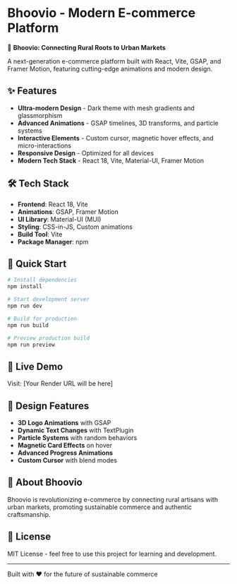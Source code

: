 # Bhoovio - Modern E-commerce Platform

🚀 **Bhoovio: Connecting Rural Roots to Urban Markets**

A next-generation e-commerce platform built with React, Vite, GSAP, and Framer Motion, featuring cutting-edge animations and modern design.

## ✨ Features

- **Ultra-modern Design** - Dark theme with mesh gradients and glassmorphism
- **Advanced Animations** - GSAP timelines, 3D transforms, and particle systems
- **Interactive Elements** - Custom cursor, magnetic hover effects, and micro-interactions
- **Responsive Design** - Optimized for all devices
- **Modern Tech Stack** - React 18, Vite, Material-UI, Framer Motion

## 🛠️ Tech Stack

- **Frontend**: React 18, Vite
- **Animations**: GSAP, Framer Motion
- **UI Library**: Material-UI (MUI)
- **Styling**: CSS-in-JS, Custom animations
- **Build Tool**: Vite
- **Package Manager**: npm

## 🚀 Quick Start

```bash
# Install dependencies
npm install

# Start development server
npm run dev

# Build for production
npm run build

# Preview production build
npm run preview
```

## 📱 Live Demo

Visit: [Your Render URL will be here]

## 🎨 Design Features

- **3D Logo Animations** with GSAP
- **Dynamic Text Changes** with TextPlugin
- **Particle Systems** with random behaviors
- **Magnetic Card Effects** on hover
- **Advanced Progress Animations**
- **Custom Cursor** with blend modes

## 🌱 About Bhoovio

Bhoovio is revolutionizing e-commerce by connecting rural artisans with urban markets, promoting sustainable commerce and authentic craftsmanship.

## 📄 License

MIT License - feel free to use this project for learning and development.

---

Built with ❤️ for the future of sustainable commerce
